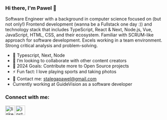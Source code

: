 ### Hi there, I'm Pawel 👋

Software Engineer with a background in computer science focused on (but not only!) Frontend development (wanna be a Fullstack one day :)) and technology stack that includes TypeScript, React & Next, Node.js, Vue, JavaScript, HTML, CSS, and their ecosystem. Familiar with SCRUM-like approach for software development. Excels working in a team environment. Strong critical analysis and problem-solving.

- 🌱 Typescript, Next, Node
- 👯 I’m looking to collaborate with other content creators
- 🥅 2024 Goals: Contribute more to Open Source projects
- ⚡ Fun fact: I love playing sports and taking photos
- 📇 Contact me: stalegapawel@gmail.com
- Currently working at GuideVision as a software developer

### Connect with me:

[<img align="left" alt="linkedin" width="30px" src="https://cdn.jsdelivr.net/npm/simple-icons@v3/icons/linkedin.svg" />][linkedin]
[<img align="left" alt="instagram" width="30px" src="https://cdn.jsdelivr.net/npm/simple-icons@v3/icons/instagram.svg" />][instagram]

[instagram]: https://www.instagram.com/stalugaexpert
[linkedin]: https://www.linkedin.com/in/pawelstalega/

